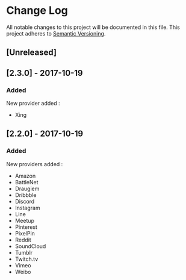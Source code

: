 # Change Log

All notable changes to this project will be documented in this file. This project adheres to [Semantic Versioning](http://semver.org/).


## [Unreleased]

## [2.3.0] - 2017-10-19
### Added
New provider added :
- Xing

## [2.2.0] - 2017-10-19
### Added
New providers added :
- Amazon
- BattleNet
- Draugiem
- Dribbble
- Discord
- Instagram
- Line
- Meetup
- Pinterest
- PixelPin
- Reddit
- SoundCloud		
- Tumblr
- Twitch.tv
- Vimeo
- Weibo

